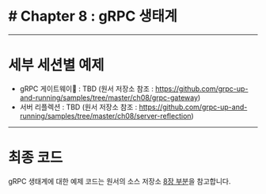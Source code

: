 # # Chapter 8 : gRPC 생태계

---
# 세부 세션별 예제

* gRPC 게이트웨이 : TBD (원서 저장소 참조 : https://github.com/grpc-up-and-running/samples/tree/master/ch08/grpc-gateway)
* 서버 리플렉션 : TBD (원서 저장소 참조 : https://github.com/grpc-up-and-running/samples/tree/master/ch08/server-reflection)

---
# 최종 코드

gRPC 생태계에 대한 예제 코드는 원서의 소스 저장소 [8장 부분](https://github.com/grpc-up-and-running/samples/tree/master/ch08)을 참고합니다.
